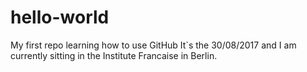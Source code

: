 # hello-world
My first repo learning how to use GitHub
It`s the 30/08/2017 and I am currently sitting in the Institute Francaise in Berlin.
